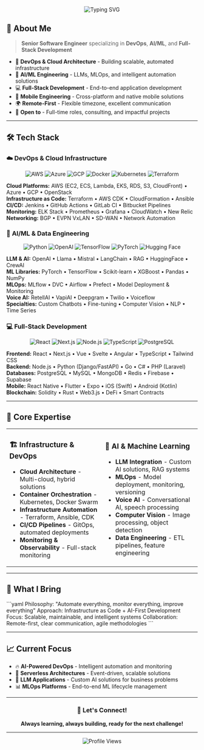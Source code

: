 <div align="center">
  <img src="https://readme-typing-svg.demolab.com?font=Fira+Code&weight=600&size=32&duration=4000&pause=1000&color=00D9FF&background=0D111700&center=true&vCenter=true&width=800&lines=DevOps+%7C+AI+%7C+Full-Stack+Engineer;Cloud+Architecture+%26+Automation;AI%2FLLM+Solutions+%26+MLOps;Building+Scalable+Systems" alt="Typing SVG" />
</div>

## 🚀 About Me

> **Senior Software Engineer** specializing in **DevOps**, **AI/ML**, and **Full-Stack Development**

- 🔧 **DevOps & Cloud Architecture** - Building scalable, automated infrastructure
- 🧠 **AI/ML Engineering** - LLMs, MLOps, and intelligent automation solutions  
- 💻 **Full-Stack Development** - End-to-end application development
- 📱 **Mobile Engineering** - Cross-platform and native mobile solutions
- 🌍 **Remote-First** - Flexible timezone, excellent communication
- 💼 **Open to** - Full-time roles, consulting, and impactful projects

---

## 🛠️ Tech Stack

### ☁️ **DevOps & Cloud Infrastructure**

<div align="center">

![AWS](https://img.shields.io/badge/AWS-FF9900?style=for-the-badge&logo=amazonaws&logoColor=white)
![Azure](https://img.shields.io/badge/Azure-0078D4?style=for-the-badge&logo=microsoftazure&logoColor=white)
![GCP](https://img.shields.io/badge/GCP-4285F4?style=for-the-badge&logo=googlecloud&logoColor=white)
![Docker](https://img.shields.io/badge/Docker-2496ED?style=for-the-badge&logo=docker&logoColor=white)
![Kubernetes](https://img.shields.io/badge/Kubernetes-326CE5?style=for-the-badge&logo=kubernetes&logoColor=white)
![Terraform](https://img.shields.io/badge/Terraform-623CE4?style=for-the-badge&logo=terraform&logoColor=white)

</div>

**Cloud Platforms:** AWS (EC2, ECS, Lambda, EKS, RDS, S3, CloudFront) • Azure • GCP • OpenStack  
**Infrastructure as Code:** Terraform • AWS CDK • CloudFormation • Ansible  
**CI/CD:** Jenkins • GitHub Actions • GitLab CI • Bitbucket Pipelines  
**Monitoring:** ELK Stack • Prometheus • Grafana • CloudWatch • New Relic  
**Networking:** BGP • EVPN VxLAN • SD-WAN • Network Automation

### 🤖 **AI/ML & Data Engineering**

<div align="center">

![Python](https://img.shields.io/badge/Python-3776AB?style=for-the-badge&logo=python&logoColor=white)
![OpenAI](https://img.shields.io/badge/OpenAI-412991?style=for-the-badge&logo=openai&logoColor=white)
![TensorFlow](https://img.shields.io/badge/TensorFlow-FF6F00?style=for-the-badge&logo=tensorflow&logoColor=white)
![PyTorch](https://img.shields.io/badge/PyTorch-EE4C2C?style=for-the-badge&logo=pytorch&logoColor=white)
![Hugging Face](https://img.shields.io/badge/🤗_Hugging_Face-FFD21E?style=for-the-badge&logoColor=black)

</div>

**LLM & AI:** OpenAI • Llama • Mistral • LangChain • RAG • HuggingFace • CrewAI  
**ML Libraries:** PyTorch • TensorFlow • Scikit-learn • XGBoost • Pandas • NumPy  
**MLOps:** MLflow • DVC • Airflow • Prefect • Model Deployment & Monitoring  
**Voice AI:** RetellAI • VapiAI • Deepgram • Twilio • Voiceflow  
**Specialties:** Custom Chatbots • Fine-tuning • Computer Vision • NLP • Time Series

### 💻 **Full-Stack Development**

<div align="center">

![React](https://img.shields.io/badge/React-61DAFB?style=for-the-badge&logo=react&logoColor=black)
![Next.js](https://img.shields.io/badge/Next.js-000000?style=for-the-badge&logo=nextdotjs&logoColor=white)
![Node.js](https://img.shields.io/badge/Node.js-339933?style=for-the-badge&logo=nodedotjs&logoColor=white)
![TypeScript](https://img.shields.io/badge/TypeScript-3178C6?style=for-the-badge&logo=typescript&logoColor=white)
![PostgreSQL](https://img.shields.io/badge/PostgreSQL-336791?style=for-the-badge&logo=postgresql&logoColor=white)

</div>

**Frontend:** React • Next.js • Vue • Svelte • Angular • TypeScript • Tailwind CSS  
**Backend:** Node.js • Python (Django/FastAPI) • Go • C# • PHP (Laravel)  
**Databases:** PostgreSQL • MySQL • MongoDB • Redis • Firebase • Supabase  
**Mobile:** React Native • Flutter • Expo • iOS (Swift) • Android (Kotlin)  
**Blockchain:** Solidity • Rust • Web3.js • DeFi • Smart Contracts

---

## 🎯 Core Expertise

<table>
<tr>
<td width="50%">

### 🏗️ **Infrastructure & DevOps**
- **Cloud Architecture** - Multi-cloud, hybrid solutions
- **Container Orchestration** - Kubernetes, Docker Swarm
- **Infrastructure Automation** - Terraform, Ansible, CDK
- **CI/CD Pipelines** - GitOps, automated deployments
- **Monitoring & Observability** - Full-stack monitoring

</td>
<td width="50%">

### 🧠 **AI & Machine Learning**
- **LLM Integration** - Custom AI solutions, RAG systems
- **MLOps** - Model deployment, monitoring, versioning
- **Voice AI** - Conversational AI, speech processing
- **Computer Vision** - Image processing, object detection
- **Data Engineering** - ETL pipelines, feature engineering

</td>
</tr>
</table>

---

## 🌟 What I Bring

\`\`\`yaml
Philosophy: "Automate everything, monitor everything, improve everything"
Approach: Infrastructure as Code + AI-First Development
Focus: Scalable, maintainable, and intelligent systems
Collaboration: Remote-first, clear communication, agile methodologies
\`\`\`

---

## 📈 Current Focus

- 🔥 **AI-Powered DevOps** - Intelligent automation and monitoring
- 🚀 **Serverless Architectures** - Event-driven, scalable solutions  
- 🤖 **LLM Applications** - Custom AI solutions for business problems
- 📊 **MLOps Platforms** - End-to-end ML lifecycle management

---

<div align="center">

### 💬 Let's Connect!

**Always learning, always building, ready for the next challenge!**
</div>

---

<div align="center">
  <img src="https://komarev.com/ghpvc/?username=yourusername&color=blueviolet&style=for-the-badge" alt="Profile Views" />
</div>
